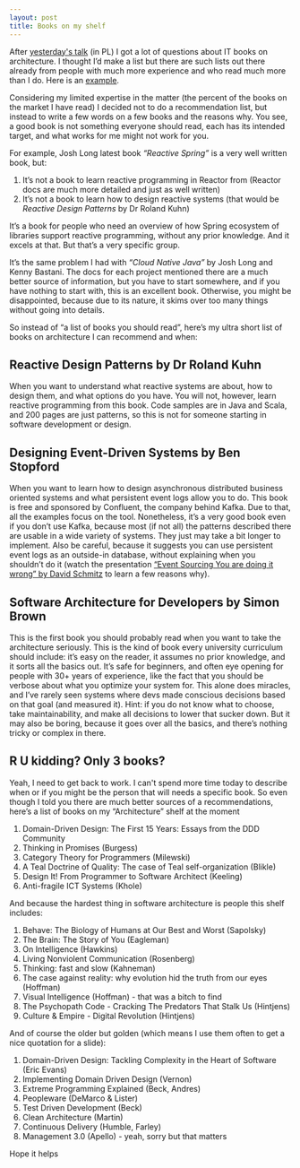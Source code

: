 ```yaml
---
layout: post
title: Books on my shelf
---
```


After [yesterday's talk](https://www.youtube.com/watch?v=AaGxEn8fGJY) (in PL)  I got a lot of questions about IT books on architecture. I thought I’d make a list but there are such lists out there already from people with much more experience and who read much more than I do. Here is an [example](
https://architectelevator.com/architecture/architect-bookshelf/).

Considering my limited expertise in the matter (the percent of the books on the market I have read) I decided not to do a recommendation list, but instead to write a few words on a few books and the reasons why. You see, a good book is not something everyone should read, each has its intended target, and what works for me might not work for you. 

For example, Josh Long latest book *“Reactive Spring”* is a very well written book, but:

1. It’s not a book to learn reactive programming in Reactor from (Reactor docs are much more detailed and just as well written)
1. It’s not a book to learn how to design reactive systems (that would be *Reactive Design Patterns* by Dr Roland Kuhn)

It’s a book for people who need an overview of how Spring ecosystem of libraries support reactive programming, without any prior knowledge. And it excels at that. But that’s a very specific group. 

It’s the same problem I had with *“Cloud Native Java”* by Josh Long and Kenny Bastani. The docs for each project mentioned there are a much better source of information, but you have to start somewhere, and if you have nothing to start with, this is an excellent book. Otherwise, you might be disappointed, because due to its nature, it skims over too many things without going into details.

So instead of “a list of books you should read”, here’s my ultra short list of books on architecture I can recommend and when:

## Reactive Design Patterns by Dr Roland Kuhn

When you want to understand what reactive systems are about, how to design them, and what options do you have. You will not, however, learn reactive programming from this book. Code samples are in Java and Scala, and 200 pages are just patterns, so this is not for someone starting in software development or design.

## Designing Event-Driven Systems by Ben Stopford 

When you want to learn how to design asynchronous distributed business oriented systems and what persistent event logs allow you to do. This book is free and sponsored by Confluent, the company behind Kafka. Due to that, all the examples focus on the tool. Nonetheless, it’s a very good book even if you don’t use Kafka, because most (if not all) the patterns described there are usable in a wide variety of systems. They just may take a bit longer to implement. Also be careful, because it suggests you can use persistent event logs as an outside-in database, without explaining when you shouldn’t do it (watch the presentation [“Event Sourcing You are doing it wrong” by David Schmitz](https://www.youtube.com/watch?v=GzrZworHpIk) to learn a few reasons why).

## Software Architecture for Developers by Simon Brown 

This is the first book you should probably read when you want to take the architecture seriously. This is the kind of book every university curriculum should include: it’s easy on the reader, it assumes no prior knowledge, and it sorts all the basics out. It’s safe for beginners, and often eye opening for people with 30+ years of experience, like the fact that you should be verbose about what you optimize your system for. This alone does miracles, and I’ve rarely seen systems where devs made conscious decisions based on that goal (and measured it). Hint: if you do not know what to choose, take maintainability, and make all decisions to lower that sucker down.
But it may also be boring, because it goes over all the basics, and there’s nothing tricky or complex in there.

## R U kidding? Only 3 books?

Yeah, I need to get back to work. I can't spend more time today to describe when or if you might be the person that will needs a specific book. So even though I told you there are much better sources of a recommendations, here’s a list of books on my “Architecture” shelf at the moment

1. Domain-Driven Design: The First 15 Years: Essays from the DDD Community
1. Thinking in Promises (Burgess)
1. Category Theory for Programmers (Milewski)
1. A Teal Doctrine of Quality: The case of Teal self-organization (Blikle)
1. Design It! From Programmer to Software Architect (Keeling)
1. Anti-fragile ICT Systems (Khole)

And because the hardest thing in software architecture is people this shelf includes:

1. Behave: The Biology of Humans at Our Best and Worst (Sapolsky)
1. The Brain: The Story of You (Eagleman)
1. On Intelligence (Hawkins)
1. Living Nonviolent Communication (Rosenberg)
1. Thinking: fast and slow (Kahneman)
1. The case against reality: why evolution hid the truth from our eyes (Hoffman)
1. Visual Intelligence (Hoffman) - that was a bitch to find
1. The Psychopath Code - Cracking The Predators That Stalk Us (Hintjens)
1. Culture & Empire - Digital Revolution (Hintjens)

And of course the older but golden (which means I use them often to get a nice quotation for a slide):

1. Domain-Driven Design: Tackling Complexity in the Heart of Software (Eric Evans)
1. Implementing Domain Driven Design (Vernon)
1. Extreme Programming Explained (Beck, Andres)
1. Peopleware (DeMarco & Lister)
1. Test Driven Development (Beck)
1. Clean Architecture (Martin)
1. Continuous Delivery (Humble, Farley)
1. Management 3.0 (Apello) - yeah, sorry but that matters

Hope it helps